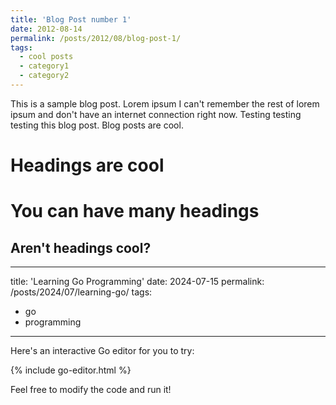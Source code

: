 ```yaml
---
title: 'Blog Post number 1'
date: 2012-08-14
permalink: /posts/2012/08/blog-post-1/
tags:
  - cool posts
  - category1
  - category2
---
```


This is a sample blog post. Lorem ipsum I can't remember the rest of lorem ipsum and don't have an internet connection right now. Testing testing testing this blog post. Blog posts are cool.

Headings are cool
======

You can have many headings
======

Aren't headings cool?
------
---
title: 'Learning Go Programming'
date: 2024-07-15
permalink: /posts/2024/07/learning-go/
tags:
  - go
  - programming
---

Here's an interactive Go editor for you to try:

{% include go-editor.html %}

Feel free to modify the code and run it!